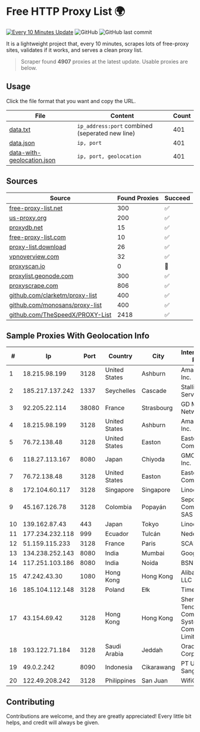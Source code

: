 
# Free HTTP Proxy List 🌍

[![Every 10 Minutes Update](https://github.com/mertguvencli/http-proxy-list/actions/workflows/main.yml/badge.svg?branch=main)](https://github.com/mertguvencli/http-proxy-list/actions/workflows/main.yml)
![GitHub](https://img.shields.io/github/license/mertguvencli/http-proxy-list)
![GitHub last commit](https://img.shields.io/github/last-commit/mertguvencli/http-proxy-list)

It is a lightweight project that, every 10 minutes, scrapes lots of free-proxy sites, validates if it works, and serves a clean proxy list.


> Scraper found **4907** proxies at the latest update. Usable proxies are below.

## Usage

Click the file format that you want and copy the URL.


|File|Content|Count|
|----|-------|-----|
|[data.txt](https://raw.githubusercontent.com/mertguvencli/http-proxy-list/main/proxy-list/data.txt)|`ip_address:port` combined (seperated new line)|401|
|[data.json](https://raw.githubusercontent.com/mertguvencli/http-proxy-list/main/proxy-list/data.json)|`ip, port`|401|
|[data-with-geolocation.json](https://raw.githubusercontent.com/mertguvencli/http-proxy-list/main/proxy-list/data-with-geolocation.json)|`ip, port, geolocation`|401|

## Sources

|Source|Found Proxies|Succeed|
|------|-------------|-------|
|[free-proxy-list.net](https://free-proxy-list.net)|300|✅|
|[us-proxy.org](https://www.us-proxy.org)|200|✅|
|[proxydb.net](http://proxydb.net)|15|✅|
|[free-proxy-list.com](https://free-proxy-list.com/?page=&port=&type%5B%5D=http&type%5B%5D=https&up_time=0&search=Search)|10|✅|
|[proxy-list.download](https://www.proxy-list.download/HTTP)|26|✅|
|[vpnoverview.com](https://vpnoverview.com/privacy/anonymous-browsing/free-proxy-servers)|32|✅|
|[proxyscan.io](https://www.proxyscan.io)|0|🚫|
|[proxylist.geonode.com](https://proxylist.geonode.com/api/proxy-list?limit=300&page=1&sort_by=lastChecked&sort_type=desc&protocols=http,https)|300|✅|
|[proxyscrape.com](https://api.proxyscrape.com/v2/?request=displayproxies&protocol=http&timeout=10000&country=all&ssl=all&anonymity=all)|806|✅|
|[github.com/clarketm/proxy-list](https://raw.githubusercontent.com/clarketm/proxy-list/master/proxy-list-raw.txt)|400|✅|
|[github.com/monosans/proxy-list](https://raw.githubusercontent.com/monosans/proxy-list/main/proxies/http.txt)|400|✅|
|[github.com/TheSpeedX/PROXY-List](https://raw.githubusercontent.com/TheSpeedX/PROXY-List/master/http.txt)|2418|✅|


## Sample Proxies With Geolocation Info

|#|Ip|Port|Country|City|Internet Service Provider|
|-|--|----|-------|----|-------------------------|
|1|18.215.98.199|3128|United States|Ashburn|Amazon.com, Inc.|
|2|185.217.137.242|1337|Seychelles|Cascade|Stallion Network Services Limited|
|3|92.205.22.114|38080|France|Strasbourg|GD MASS Network|
|4|18.215.98.199|3128|United States|Ashburn|Amazon.com, Inc.|
|5|76.72.138.48|3128|United States|Easton|Easton Utilities Commission|
|6|118.27.113.167|8080|Japan|Chiyoda|GMO Internet, Inc.|
|7|76.72.138.48|3128|United States|Easton|Easton Utilities Commission|
|8|172.104.60.117|3128|Singapore|Singapore|Linode, LLC|
|9|45.167.126.78|3128|Colombia|Popayán|Sepcom Comunicaciones SAS|
|10|139.162.87.43|443|Japan|Tokyo|Linode, LLC|
|11|177.234.232.118|999|Ecuador|Tulcán|Nedetel S.A.|
|12|51.159.115.233|3128|France|Paris|SCALEWAY|
|13|134.238.252.143|8080|India|Mumbai|Google LLC|
|14|117.251.103.186|8080|India|Noida|BSNL Internet|
|15|47.242.43.30|1080|Hong Kong|Hong Kong|Alibaba.com LLC|
|16|185.104.112.148|3128|Poland|Ełk|Timeweb-Artnet|
|17|43.154.69.42|3128|Hong Kong|Hong Kong|Shenzhen Tencent Computer Systems Company Limited|
|18|193.122.71.184|3128|Saudi Arabia|Jeddah|Oracle Corporation|
|19|49.0.2.242|8090|Indonesia|Cikarawang|PT Usaha Adi Sanggoro|
|20|122.49.208.242|3128|Philippines|San Juan|WifiCity, Inc|



## Contributing

Contributions are welcome, and they are greatly appreciated! Every
little bit helps, and credit will always be given.

